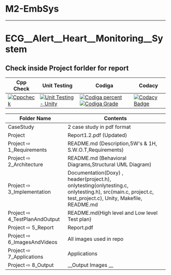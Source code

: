 # M2-EmbSys
---
# ECG__Alert__Heart__Monitoring__System

## Check inside Project forlder for report

| Cpp Check | Unit Testing | Codiga | Codacy | 
|--- |--- | ---| ---|
|[![Cppcheck](https://github.com/praveenraj2001/M2-EmbSys/actions/workflows/c-cpp.yml/badge.svg)](https://github.com/Kowsik15/M2-EmbSys/actions/workflows/c-cpp.yml)|[![Unit Testing - Unity](https://github.com/Kowsik15/M1_Converters_Util/actions/workflows/unity.yml/badge.svg)](https://github.com/Kowsik15/M1_Converters_Util/actions/workflows/unity.yml)|[![Codiga percent](https://api.codiga.io/project/31535/score/svg)](https://app.codiga.io/public/project/31535/M2-EmbSys/dashboard)  [![Codiga Grade](https://api.codiga.io/project/31535/status/svg)](https://app.codiga.io/public/project/31535/M2-EmbSys/dashboard)| [![Codacy Badge](https://app.codacy.com/project/badge/Grade/4c594e340f0b4368a50a0ba064c9061c)](https://www.codacy.com/gh/Kowsik15/M2-EmbSys/dashboard?utm_source=github.com&amp;utm_medium=referral&amp;utm_content=Kowsik15/M2-EmbSys&amp;utm_campaign=Badge_Grade) |

| Folder Name | Contents |
|---|---|
| CaseStudy | 2 case study in pdf format|
| Project | Report1.2.pdf (Updated) |
| Project ⇨ 1_Requirements | README.md (Description,5W's & 1H, S.W.O.T,Requirements)  |
| Project ⇨ 2_Architecture | README.md (Behavioral Diagrams,Structural UML Diagram) |
| Project ⇨ 3_Implementation | Documentation(Doxy) , header(project.h), onlytesting(onlytesting.c, onlytesting.h), src(main.c, project.c, test_project.c), Unity, Makefile, README.md |
| Project ⇨ 4_TestPlanAndOutput | README.md(High level and Low level Test plan) |
| Project ⇨ 5_Report | Report.pdf |
| Project ⇨ 6_ImagesAndVideos | All images used in repo |
| Project ⇨ 7_Applications | Applications |
| Project ⇨ 8_Output | __Output Images __ |


